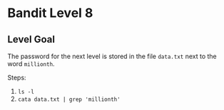 # Bandit Level 8
## Level Goal

The password for the next level is stored in the file `data.txt` next to the word `millionth`.

Steps:
1. `ls -l`
1. `cata data.txt | grep 'millionth'`
